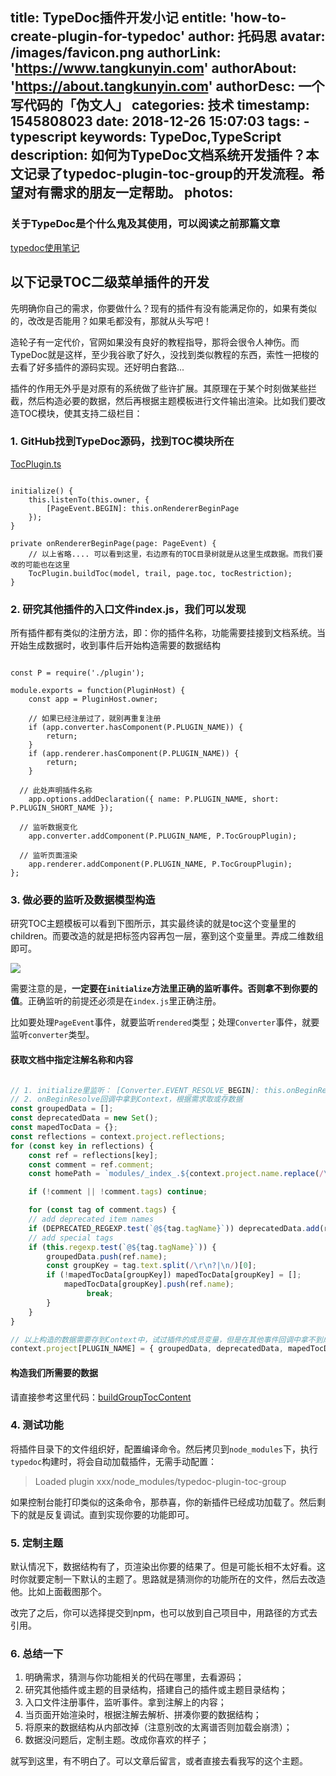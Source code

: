 title: TypeDoc插件开发小记
entitle: 'how-to-create-plugin-for-typedoc'
author: 托码思
avatar: /images/favicon.png
authorLink: 'https://www.tangkunyin.com'
authorAbout: 'https://about.tangkunyin.com'
authorDesc: 一个写代码的「伪文人」
categories: 技术
timestamp: 1545808023
date: 2018-12-26 15:07:03
tags: 
    - typescript
keywords: TypeDoc,TypeScript
description: 如何为TypeDoc文档系统开发插件？本文记录了typedoc-plugin-toc-group的开发流程。希望对有需求的朋友一定帮助。
photos:
---

### 关于TypeDoc是个什么鬼及其使用，可以阅读之前那篇文章

[typedoc使用笔记](https://shuoit.net/tech-notes/typedoc-notes-1544152560.html)

## 以下记录TOC二级菜单插件的开发

先明确你自己的需求，你要做什么？现有的插件有没有能满足你的，如果有类似的，改改是否能用？如果毛都没有，那就从头写吧！

造轮子有一定代价，官网如果没有良好的教程指导，那将会很令人神伤。而TypeDoc就是这样，至少我谷歌了好久，没找到类似教程的东西，索性一把梭的去看了好多插件的源码实现。还好明白套路...

插件的作用无外乎是对原有的系统做了些许扩展。其原理在于某个时刻做某些拦截，然后构造必要的数据，然后再根据主题模板进行文件输出渲染。比如我们要改造TOC模块，使其支持二级栏目：

### 1. GitHub找到TypeDoc源码，找到TOC模块所在

[TocPlugin.ts](https://github.com/TypeStrong/typedoc/blob/master/src/lib/output/plugins/TocPlugin.ts)

```

initialize() {
    this.listenTo(this.owner, {
        [PageEvent.BEGIN]: this.onRendererBeginPage
    });
}

private onRendererBeginPage(page: PageEvent) {        
    // 以上省略.... 可以看到这里，右边原有的TOC目录树就是从这里生成数据。而我们要改的可能也在这里
    TocPlugin.buildToc(model, trail, page.toc, tocRestriction);
}

```

### 2. 研究其他插件的入口文件index.js，我们可以发现

所有插件都有类似的注册方法，即：你的插件名称，功能需要挂接到文档系统。当开始生成数据时，收到事件后开始构造需要的数据结构

```

const P = require('./plugin');

module.exports = function(PluginHost) {
	const app = PluginHost.owner;
	
	// 如果已经注册过了，就别再重复注册
	if (app.converter.hasComponent(P.PLUGIN_NAME)) {
		return;
	}
	if (app.renderer.hasComponent(P.PLUGIN_NAME)) {
		return;
	}

  // 此处声明插件名称
	app.options.addDeclaration({ name: P.PLUGIN_NAME, short: P.PLUGIN_SHORT_NAME });

  // 监听数据变化
	app.converter.addComponent(P.PLUGIN_NAME, P.TocGroupPlugin);

  // 监听页面渲染
	app.renderer.addComponent(P.PLUGIN_NAME, P.TocGroupPlugin);
};

```

### 3. 做必要的监听及数据模型构造

研究TOC主题模板可以看到下图所示，其实最终读的就是toc这个变量里的children。而要改造的就是把标签内容再包一层，塞到这个变量里。弄成二维数组即可。

![](/img/2018/15458121120623.jpg)


需要注意的是，**一定要在`initialize`方法里正确的监听事件。否则拿不到你要的值**。正确监听的前提还必须是在`index.js`里正确注册。

比如要处理`PageEvent`事件，就要监听`rendered`类型；处理`Converter`事件，就要监听`converter`类型。

#### 获取文档中指定注解名称和内容

```javascript

// 1. initialize里监听： [Converter.EVENT_RESOLVE_BEGIN]: this.onBeginResolve,
// 2. onBeginResolve回调中拿到Context，根据需求取或存数据
const groupedData = [];
const deprecatedData = new Set();
const mapedTocData = {};
const reflections = context.project.reflections;
for (const key in reflections) {
    const ref = reflections[key];
    const comment = ref.comment;
    const homePath = `modules/_index_.${context.project.name.replace(/\-/g, '')}.html`;

    if (!comment || !comment.tags) continue;

    for (const tag of comment.tags) {
    // add deprecated item names
    if (DEPRECATED_REGEXP.test(`@${tag.tagName}`)) deprecatedData.add(ref.name);
    // add special tags
    if (this.regexp.test(`@${tag.tagName}`)) {
        groupedData.push(ref.name);
        const groupKey = tag.text.split(/\r\n?|\n/)[0];
        if (!mapedTocData[groupKey]) mapedTocData[groupKey] = [];
            mapedTocData[groupKey].push(ref.name);
				 break;
        }
    }
}

// 以上构造的数据需要存到Context中，试过插件的成员变量，但是在其他事件回调中拿不到成员变量的值，事件关系没有深扒....
context.project[PLUGIN_NAME] = { groupedData, deprecatedData, mapedTocData, homePath };

```

#### 构造我们所需要的数据

请直接参考这里代码：[buildGroupTocContent](https://github.com/tangkunyin/typedoc-plugin-toc-group/blob/master/plugin.ts)


### 4. 测试功能

将插件目录下的文件组织好，配置编译命令。然后拷贝到`node_modules`下，执行`typedoc`构建时，将会自动加载插件，无需手动配置：

> Loaded plugin xxx/node_modules/typedoc-plugin-toc-group

如果控制台能打印类似的这条命令，那恭喜，你的新插件已经成功加载了。然后剩下的就是反复调试。直到实现你要的功能即可。


### 5. 定制主题

默认情况下，数据结构有了，页渲染出你要的结果了。但是可能长相不太好看。这时你就要定制一下默认的主题了。思路就是猜测你的功能所在的文件，然后去改造他。比如上面截图那个。

改完了之后，你可以选择提交到npm，也可以放到自己项目中，用路径的方式去引用。

### 6. 总结一下

1. 明确需求，猜测与你功能相关的代码在哪里，去看源码；
2. 研究其他插件或主题的目录结构，搭建自己的插件或主题目录结构；
3. 入口文件注册事件，监听事件。拿到注解上的内容；
4. 当页面开始渲染时，根据注解去解析、拼凑你要的数据结构；
5. 将原来的数据结构从内部改掉（注意别改的太离谱否则加载会崩溃）；
6. 数据没问题后，定制主题。改成你喜欢的样子；

就写到这里，有不明白了。可以文章后留言，或者直接去看我写的这个主题。



